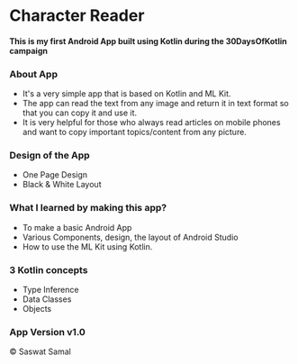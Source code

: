 # Character Reader

#### This is my first Android App built using Kotlin during the 30DaysOfKotlin campaign

### About App
- It's a very simple app that is based on Kotlin and ML Kit.
- The app can read the text from any image and return it in text format so that you can copy it and use it.
- It is very helpful for those who always read articles on mobile phones and want to copy important topics/content from any picture.

### Design of the App
- One Page Design
- Black & White Layout

### What I learned by making this app?
- To make a basic Android App
- Various Components, design, the layout of Android Studio
- How to use the ML Kit using Kotlin.

### 3 Kotlin concepts
- Type Inference
- Data Classes
- Objects

### App Version v1.0
© Saswat Samal 
